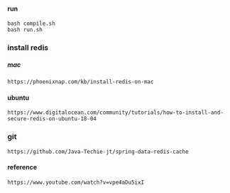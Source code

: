#### run
```
bash compile.sh
bash run.sh
```
### install redis
##### mac
```
https://phoenixnap.com/kb/install-redis-on-mac
```
#### ubuntu
```
https://www.digitalocean.com/community/tutorials/how-to-install-and-secure-redis-on-ubuntu-18-04
```

### git
```
https://github.com/Java-Techie-jt/spring-data-redis-cache
```

#### reference
```
https://www.youtube.com/watch?v=vpe4aDu5ixI
```
